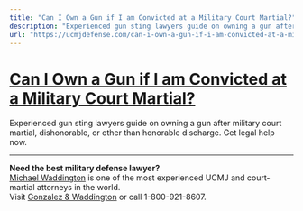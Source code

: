 ```yaml
---
title: "Can I Own a Gun if I am Convicted at a Military Court Martial?"
description: "Experienced gun sting lawyers guide on owning a gun after military court martial, dishonorable, or other than honorable discharge. Get legal help now."
url: "https://ucmjdefense.com/can-i-own-a-gun-if-i-am-convicted-at-a-military-court-martial.html"
---
```


# [Can I Own a Gun if I am Convicted at a Military Court Martial?](https://ucmjdefense.com/can-i-own-a-gun-if-i-am-convicted-at-a-military-court-martial.html)

Experienced gun sting lawyers guide on owning a gun after military court martial, dishonorable, or other than honorable discharge. Get legal help now.

---

**Need the best military defense lawyer?**  
[Michael Waddington](https://ucmjdefense.com/attorneys/michael-stewart-waddington-partner.html) is one of the most experienced UCMJ and court-martial attorneys in the world.  
Visit [Gonzalez & Waddington](https://ucmjdefense.com) or call 1-800-921-8607.
